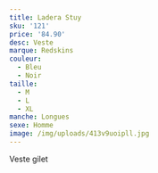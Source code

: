 ```yaml
---
title: Ladera Stuy
sku: '121'
price: '84.90'
desc: Veste
marque: Redskins
couleur:
  - Bleu
  - Noir
taille:
  - M
  - L
  - XL
manche: Longues
sexe: Homme
image: /img/uploads/413v9uoipll.jpg
---
```

Veste gilet
